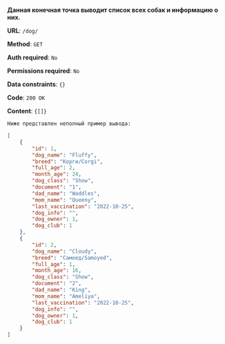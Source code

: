 **Данная конечная точка выводит список всех собак и информацию о них.**

**URL**: `/dog/`

**Method**: `GET`

**Auth required**: `No`

**Permissions required**: `No`

**Data constraints**: `{}`

**Code**: `200 OK`

**Content**: `{[]}`

`Ниже представлен неполный пример вывода:`

``` json
[
    {
        "id": 1,
        "dog_name": "Fluffy",
        "breed": "Корги/Corgi",
        "full_age": 2,
        "month_age": 24,
        "dog_class": "Show",
        "document": "1",
        "dad_name": "Waddles",
        "mom_name": "Queeny",
        "last_vaccination": "2022-10-25",
        "dog_info": "",
        "dog_owner": 1,
        "dog_club": 1
    },
    {
        "id": 2,
        "dog_name": "Cloudy",
        "breed": "Самоед/Samoyed",
        "full_age": 1,
        "month_age": 16,
        "dog_class": "Show",
        "document": "2",
        "dad_name": "King",
        "mom_name": "Ameliya",
        "last_vaccination": "2022-10-25",
        "dog_info": "",
        "dog_owner": 1,
        "dog_club": 1
    }
]
```
